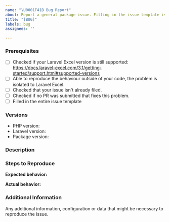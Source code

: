 ```yaml
---
name: "\U0001F41B Bug Report"
about: Report a general package issue. Filling in the issue template is **mandatory**, issues with out the template filled in will be **closed**. Please ensure your Laravel-Excel version is still **supported** https://docs.laravel-excel.com/3.1/getting-started/support.html#supported-versions
title: "[BUG]"
labels: bug
assignees: ''

---
```


<!--
PLEASE READ: FILLING IN THE TEMPLATE IS REQUIRED!
Issues that do not include enough information might not be picked up.
Issues that have not been filled in using the issue template will be CLOSED.

Have you read Laravel-Excel's 
contributing guidelines (https://laravel-excel.maatwebsite.nl/docs/3.1/getting-started/contributing)
and Code Of Conduct (https://github.com/Maatwebsite/Laravel-Excel/blob/3.1/CODE_OF_CONDUCT.md)?
By filing an Issue, you are expected to comply with it, including treating everyone with respect.

Please prefix your issue with: [BUG] .
-->

### Prerequisites

<!--
Put an X between the brackets if you have done the following:
-->

* [ ] Checked if your Laravel Excel version is still supported: https://docs.laravel-excel.com/3.1/getting-started/support.html#supported-versions
* [ ] Able to reproduce the behaviour outside of your code, the problem is isolated to Laravel Excel.
* [ ] Checked that your issue isn't already filed.
* [ ] Checked if no PR was submitted that fixes this problem.
* [ ] Filled in the entire issue template

### Versions

<!-- Please be as exact and complete as possible when proving version numbers -->

* PHP version: <!-- put your FULL (including patch number) PHP version here -->
* Laravel version: <!-- put your FULL (including patch number) Laravel version here -->
* Package version: <!-- put FULL (including patch number) Laravel Excel package version here -->

### Description

<!-- Describe the issue -->

### Steps to Reproduce

<!-- How can this issue be reproduced? Provide an Excel file or reproduction repository to help us reproduce the issue easily.  -->

**Expected behavior:**

<!-- What you expect to happen -->

**Actual behavior:** 

<!-- What actually happens. Please include screenshots, strack traces and anything that can help us understand the issue. -->

### Additional Information

Any additional information, configuration or data that might be necessary to reproduce the issue.
